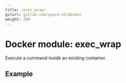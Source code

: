 ```yaml
---
title: /exec_wrap/
giturl: gitlab.com/space-sh/docker
weight: 200
---
```

# Docker module: exec_wrap

Execute a command inside an existing container.

## Example

```sh
```
